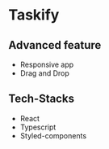 # Taskify

## Advanced feature

- Responsive app
- Drag and Drop

## Tech-Stacks

- React
- Typescript
- Styled-components
